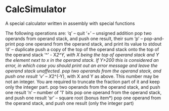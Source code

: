 # CalcSimulator
A special calculator written in assembly with special functions

The following operations are:
‘q’ – quit
‘+’ – unsigned addition 
pop two operands from operand stack, and push one result, their sum
‘p’ – pop-and-print
pop one operand from the operand stack, and print its value to stdout
‘d’ – duplicate
push a copy of the top of the operand stack onto the top of the operand stack
‘^’ - X*2^Y, with X being the top of operand stack and Y the element next to x in the operand stack. If Y>200 this is considered an error, in which case you should print out an error message and leave the operand stack unaffected.
pop two operands from the operand stack, and push one result
‘v’ – X*2^(-Y), with X and Y as above. This number may be not an integer. You are required to truncate the fraction part of it and keep only the integer part.
pop two operands from the operand stack, and push one result
‘n’ – number of '1' bits
pop one operand from the operand stack, and push one result
‘sr’ – square root (bonus item*)
pop one operand from the operand stack, and push one result (only the integer part)
